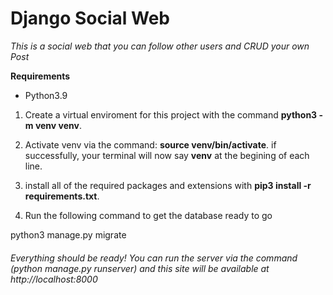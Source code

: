 # Django Social Web

*This is a social web that you can follow other users and CRUD your own Post*


**Requirements**

+ Python3.9

1. Create a virtual enviroment for this project with the command **python3 -m venv venv**.

2. Activate venv via the command: __source venv/bin/activate__. if successfully,
 your terminal will now say **venv** at the begining of each line.

3. install all of the required packages and extensions with **pip3 install -r requirements.txt**.

4. Run the following command to get the database ready to go

 python3 manage.py migrate


######  Everything should be ready! You can run the server via the command (python manage.py runserver) and this site will be available at http://localhost:8000
